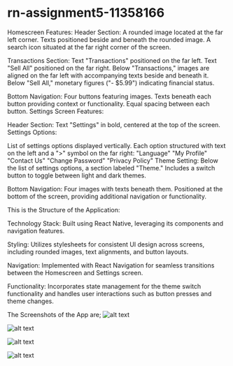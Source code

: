 # rn-assignment5-11358166

Homescreen Features:
Header Section:
A rounded image located at the far left corner.
Texts positioned beside and beneath the rounded image.
A search icon situated at the far right corner of the screen.

Transactions Section:
Text "Transactions" positioned on the far left.
Text "Sell All" positioned on the far right.
Below "Transactions," images are aligned on the far left with accompanying texts beside and beneath it.
Below "Sell All," monetary figures ("- $5.99") indicating financial status.

Bottom Navigation:
Four buttons featuring images.
Texts beneath each button providing context or functionality.
Equal spacing between each button.
Settings Screen Features:

Header Section:
Text "Settings" in bold, centered at the top of the screen.
Settings Options:

List of settings options displayed vertically.
Each option structured with text on the left and a ">" symbol on the far right:
"Language"
"My Profile"
"Contact Us"
"Change Password"
"Privacy Policy"
Theme Setting:
Below the list of settings options, a section labeled "Theme."
Includes a switch button to toggle between light and dark themes.

Bottom Navigation:
Four images with texts beneath them.
Positioned at the bottom of the screen, providing additional navigation or functionality.

This is the Structure of the Application:

Technology Stack: Built using React Native, leveraging its components and navigation features.

Styling: Utilizes stylesheets for consistent UI design across screens, including rounded images, text alignments, and button layouts.

Navigation: Implemented with React Navigation for seamless transitions between the Homescreen and Settings screen.

Functionality: Incorporates state management for the theme switch functionality and handles user interactions such as button presses and theme changes.

The Screenshots of the App are;
![alt text](my-Expoapp5/assets/Screenshot1.jpg)

![alt text](my-Expoapp5/assets/Screenshot2.jpg)

![alt text](my-Expoapp5/assets/Screenshot3.jpg)

![alt text](my-Expoapp5/assets/Screenshot5.jpg)
